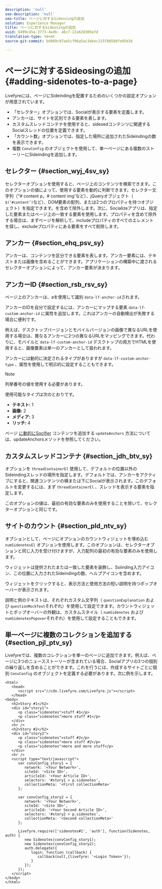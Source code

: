 ```yaml
---
description: 'null'
seo-description: 'null'
seo-title: ページに対するSideosingの追加
solution: Experience Manager
title: ページに対するSideosingの追加
uuid: 6499c45a-3773-4adb- a6c7-22a628309afd
translation-type: tm+mt
source-git-commit: bd989c97ae5cf06a5ac3deec215f865b0fe95d16

---
```



# ページに対するSideosingの追加 {#adding-sidenotes-to-a-page}

Livefyreには、ページにSideindingを配置するためのいくつかの設定オプションが用意されています。

* 「セレクター」オプションでは、Socialが表示する要素を定義します。
* アンカーは、サイトを区別できる要素を表します。
* カスタムスレッドコンテナを使用すると、sidesedコンテンツに関連するSocialスレッドの位置を定義できます。
* 「カウント数」オプションでは、指定した場所に追加されたSideindingの数を表示できます。
* 複数 `ConvConfig` のオブジェクトを使用して、単一ページにある複数のストーリーにSideindingを追加します。

## セレクター {#section_wyj_4sv_sy}

セレクターオプションを使用すると、ページ上のコンテンツを検索できます。このオプションの値によって、使用する要素を動的に判断できます。セレクター文字列（&quot;# content p，# content img&#39;など）、jQueryオブジェクト（ `$(‘#content’)`など）、DOM要素の配列、または2つのプロパティを持つオブジェクト）を指定できます。を含めて除外します。次に、Socializeアプリは、指定した要素またはページ上の一致する要素を使用します。プロパティを含めて除外する場合は、まずページを解析して、includeプロパティのすべてのエレメントを探し、excludeプロパティにある要素をすべて削除します。

## アンカー {#section_ehq_psv_sy}

アンカーは、コンテンツを区分できる要素を表します。アンカー要素には、テキストまたは画像を含めることができます。アプリケーションの構築中に渡されるセレクターオプションによって、アンカー要素が決まります。

## アンカーID {#section_rsb_rsv_sy}

ページ上のアンカーは、aを使用して識別 `data-lf-anchor-id`されます。

アンカーのIDを自分で設定するには、アンカーにマップする要素 `data-lf-custom-anchor-id` に属性を追加します。これはアンカーの自動検出が失敗する場合に便利です。

例えば、デスクトップバージョンとモバイルバージョンの画像で異なるURLを使用する場合は、異なるアンカーに2つの異なるURLをマッピングできます。代わりに、モバイルと `data-lf-custom-anchor-id` デスクトップの両方でHTMLを使用すると、画像要素は単一のアンカーとして扱われます。

アンカーには動的に決定されるタイプがありますが `data-lf-custom-anchor-type` 、属性を使用して明示的に設定することもできます。

>[!NOTE]
>
>列挙番号の値を使用する必要があります。

使用可能なタイプは次のとおりです。

* **テキスト:** 1
* **画像:** 2
* **メディア:** 3
* **リッチ:** 4

ページ [に動的にSocifier](/help/implementation/c-app-integrations/c-sidenotes-integration/update-anchors-method.md) コンテンツを追加する `updateAnchors` 方法については、updateAnchorsメソッドを参照してください。

## カスタムスレッドコンテナ {#section_jdh_btv_sy}

オプションを `threadContainerEl` 使用して、デフォルトの位置以外のSideindingスレッドの場所を指定します。デフォルトでは、アンカーをアクティブにすると、関連コンテンツの横または下にSocialが表示されます。このデフォルトを変更するには、まず `threadContainerEl` 、スレッドを表示する要素を指定します。

このオプションの値は、最初の有効な要素のみを使用することを除いて、セレクターオプションと同じです。

## サイトのカウント {#section_pld_ntv_sy}

オプションとして、ページにオプションのカウントウィジェットを埋め込む `numSidenotesEl` オプションを使用します。このオプションは、セレクターオプションと同じ入力を受け付けますが、入力配列の最初の有効な要素のみを使用します。

ウィジェットは提供されたまたは一致した要素を装飾し、Ssiinding入力アイコン、この位置に入力されたSideindingの数、ヘルプアイコンを含めます。

ウィジェットをクリックすると、表示方法と使用方法の短い説明を持つポップオーバーが表示されます。

説明と例のテキストは、それぞれカスタム文字列（ `questionExplanation` および `questionMockText`それぞれ）を使用して設定できます。カウントウィジェットとポップオーバーの外観は、カスタムスタイル（ `numSidenotes` および `numSidenotesPopover`それぞれ）を使用して設定することもできます。

## 単一ページに複数のコレクションを追加する {#section_pjl_ptv_sy}

Livefyreでは、複数のコレクションを単一のページに追加できます。例えば、ページに3つのニュースストーリーが含まれている場合、Socialアプリの3つの個別の繰り返しを含めることができます。これを行うには、作成するサイトごとに個別 `ConvConfig` のオブジェクトを定義する必要があります。次に例を示します。

```
<html> 
   <head> 
      <script src="//cdn.livefyre.com/Livefyre.js"></script> 
   </head> 
<body> 
   <h2>Story #1</h2> 
   <div id="story1"> 
      <p class="sidenotes">stuff #1</p> 
      <p class="sidenotes">more stuff #1</p> 
   </div> 
   <hr /> 
   <h2>Story #2</h2> 
   <div id="story2"> 
      <p class="sidenotes">stuff #2</p> 
      <p class="sidenotes">more stuff #2</p> 
      <p class="sidenotes">more and more stuff</p> 
   </div> 
   <hr /> 
   <script type="text/javascript"> 
      var convConfig_story1 = { 
         network: '<Your Network>', 
         siteId: '<Site ID>', 
         articleId: '<Your Article ID>', 
         selectors: '#story1 > p.sidenotes', 
         collectionMeta: '<First collectionMeta>' 
      }; 
  
      var convConfig_story2 = { 
         network: '<Your Network>', 
         siteId: '<Site ID>', 
         articleId: '<Your Second Article ID>', 
         selectors: '#story2 > p.sidenotes', 
         collectionMeta: '<Second collectionMeta>' 
      }; 
  
      Livefyre.require(['sidenotes#1', 'auth'], function(Sidenotes, auth) { 
         new Sidenotes(convConfig_story1); 
         new Sidenotes(convConfig_story2); 
         auth.delegate({ 
            login: function (callback) { 
               callback(null,{livefyre: '<Login Token>'}); 
            } 
         }); 
      }); 
   </script> 
</body> 
</html>
```
